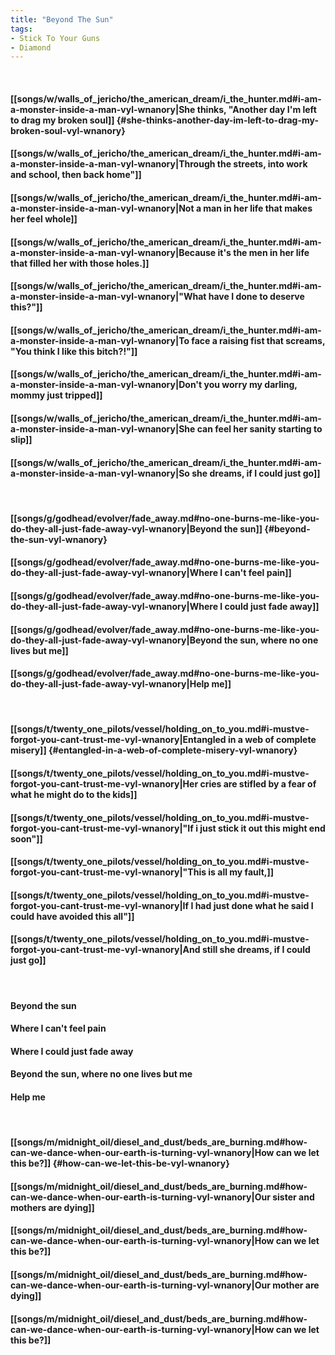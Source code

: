 ```yaml
---
title: "Beyond The Sun"
tags:
- Stick To Your Guns
- Diamond
---
```

&nbsp;
#### [[songs/w/walls_of_jericho/the_american_dream/i_the_hunter.md#i-am-a-monster-inside-a-man-vyl-wnanory|She thinks, "Another day I'm left to drag my broken soul]] {#she-thinks-another-day-im-left-to-drag-my-broken-soul-vyl-wnanory}
#### [[songs/w/walls_of_jericho/the_american_dream/i_the_hunter.md#i-am-a-monster-inside-a-man-vyl-wnanory|Through the streets, into work and school, then back home"]]
#### [[songs/w/walls_of_jericho/the_american_dream/i_the_hunter.md#i-am-a-monster-inside-a-man-vyl-wnanory|Not a man in her life that makes her feel whole]]
#### [[songs/w/walls_of_jericho/the_american_dream/i_the_hunter.md#i-am-a-monster-inside-a-man-vyl-wnanory|Because it's the men in her life that filled her with those holes.]]
#### [[songs/w/walls_of_jericho/the_american_dream/i_the_hunter.md#i-am-a-monster-inside-a-man-vyl-wnanory|"What have I done to deserve this?"]]
#### [[songs/w/walls_of_jericho/the_american_dream/i_the_hunter.md#i-am-a-monster-inside-a-man-vyl-wnanory|To face a raising fist that screams, "You think I like this bitch?!"]]
#### [[songs/w/walls_of_jericho/the_american_dream/i_the_hunter.md#i-am-a-monster-inside-a-man-vyl-wnanory|Don't you worry my darling, mommy just tripped]]
#### [[songs/w/walls_of_jericho/the_american_dream/i_the_hunter.md#i-am-a-monster-inside-a-man-vyl-wnanory|She can feel her sanity starting to slip]]
#### [[songs/w/walls_of_jericho/the_american_dream/i_the_hunter.md#i-am-a-monster-inside-a-man-vyl-wnanory|So she dreams, if I could just go]]
&nbsp;
#### [[songs/g/godhead/evolver/fade_away.md#no-one-burns-me-like-you-do-they-all-just-fade-away-vyl-wnanory|Beyond the sun]] {#beyond-the-sun-vyl-wnanory}
#### [[songs/g/godhead/evolver/fade_away.md#no-one-burns-me-like-you-do-they-all-just-fade-away-vyl-wnanory|Where I can't feel pain]]
#### [[songs/g/godhead/evolver/fade_away.md#no-one-burns-me-like-you-do-they-all-just-fade-away-vyl-wnanory|Where I could just fade away]]
#### [[songs/g/godhead/evolver/fade_away.md#no-one-burns-me-like-you-do-they-all-just-fade-away-vyl-wnanory|Beyond the sun, where no one lives but me]]
#### [[songs/g/godhead/evolver/fade_away.md#no-one-burns-me-like-you-do-they-all-just-fade-away-vyl-wnanory|Help me]]
&nbsp;
#### [[songs/t/twenty_one_pilots/vessel/holding_on_to_you.md#i-mustve-forgot-you-cant-trust-me-vyl-wnanory|Entangled in a web of complete misery]] {#entangled-in-a-web-of-complete-misery-vyl-wnanory}
#### [[songs/t/twenty_one_pilots/vessel/holding_on_to_you.md#i-mustve-forgot-you-cant-trust-me-vyl-wnanory|Her cries are stifled by a fear of what he might do to the kids]]
#### [[songs/t/twenty_one_pilots/vessel/holding_on_to_you.md#i-mustve-forgot-you-cant-trust-me-vyl-wnanory|"If i just stick it out this might end soon"]]
#### [[songs/t/twenty_one_pilots/vessel/holding_on_to_you.md#i-mustve-forgot-you-cant-trust-me-vyl-wnanory|"This is all my fault,]]
#### [[songs/t/twenty_one_pilots/vessel/holding_on_to_you.md#i-mustve-forgot-you-cant-trust-me-vyl-wnanory|If I had just done what he said I could have avoided this all"]]
#### [[songs/t/twenty_one_pilots/vessel/holding_on_to_you.md#i-mustve-forgot-you-cant-trust-me-vyl-wnanory|And still she dreams, if I could just go]]
&nbsp;
#### Beyond the sun
#### Where I can't feel pain
#### Where I could just fade away
#### Beyond the sun, where no one lives but me
#### Help me
&nbsp;
#### [[songs/m/midnight_oil/diesel_and_dust/beds_are_burning.md#how-can-we-dance-when-our-earth-is-turning-vyl-wnanory|How can we let this be?]] {#how-can-we-let-this-be-vyl-wnanory}
#### [[songs/m/midnight_oil/diesel_and_dust/beds_are_burning.md#how-can-we-dance-when-our-earth-is-turning-vyl-wnanory|Our sister and mothers are dying]]
#### [[songs/m/midnight_oil/diesel_and_dust/beds_are_burning.md#how-can-we-dance-when-our-earth-is-turning-vyl-wnanory|How can we let this be?]]
#### [[songs/m/midnight_oil/diesel_and_dust/beds_are_burning.md#how-can-we-dance-when-our-earth-is-turning-vyl-wnanory|Our mother are dying]]
#### [[songs/m/midnight_oil/diesel_and_dust/beds_are_burning.md#how-can-we-dance-when-our-earth-is-turning-vyl-wnanory|How can we let this be?]]
